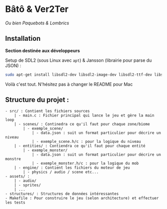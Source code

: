 # Bâtô & Ver2Ter
*Ou bien Paquebots & Lombrics*

## Installation

**Section destinée aux développeurs**

Setup de SDL2 (sous Linux avec `apt`) & Jansson (librairie pour parse du JSON) :

```sh
sudo apt-get install libsdl2-dev libsdl2-image-dev libsdl2-ttf-dev libsdl2-mixer-dev libjansson-dev
```

Voilà c'est tout. N'hésitez pas à changer le README pour Mac

## Structure du projet :

```
- src/ : Contient les fichiers sources
	| - main.c : Fichier principal qui lance le jeu et gère la main loop
	| - scenes/ : Continedra ce qu'il faut pour chaque zone/biome
		| - exemple_scene/
			| - data.json : suit un format particulier pour décrire un niveau
			| - exemple_scene.h/c : pour la logique du niveau
	| - entities/ : Contiendra ce qu'il faut pour chaque entité
		| - exemple_monster/
			| - data.json : suit un format particulier pour décrire un monstre
			| - exemple_monster.h/c : pour la logique du mob
	| - engine/ : Contient les fichiers du moteur de jeu
		| - physics / audio / scene etc...
- assets/ :
	| - audio/
	| - sprites/
	| ...
- structures/ : Structures de données intéressantes
- Makefile : Pour construire le jeu (selon architecture) et effectuer les tests
```
